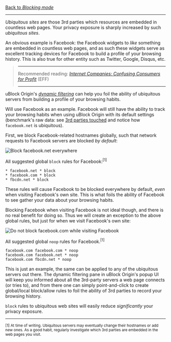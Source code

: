 [Back to _Blocking mode_](https://github.com/gorhill/uBlock/wiki/Blocking-mode)

***

_Ubiquitous sites_ are those 3rd parties which resources are embedded in countless web pages. Your privacy exposure is sharply increased by such _ubiquitous sites_.

An obvious example is Facebook: the Facebook widgets to _like_ something are embedded in countless web pages, and as such these widgets serve as excellent tracking devices for Facebook to build a profile of your browsing history. This is also true for other entity such as Twitter, Google, Disqus, etc.

> ***
> Recommended reading: [_Internet Companies: Confusing Consumers for Profit_](https://www.eff.org/deeplinks/2015/10/internet-companies-confusing-consumers-profit) (EFF)
> ***

uBlock Origin's [_dynamic filtering_](https://github.com/gorhill/uBlock/wiki/Dynamic-filtering) can help you foil the ability of ubiquitous servers from building a profile of your browsing habits.

Will use Facebook as an example. Facebook will still have the ability to track your browsing habits when using uBlock Origin with its default settings (benchmark's raw data: see [3rd parties touched](https://github.com/gorhill/uBlock/wiki/Blocking-mode#easy-mode) and notice how `facebook.net` is ubiquitous).

First, we block Facebook-related hostnames globally, such that network requests to Facebook servers are blocked _by default_:

![Block `facebook.net` everywhere](https://cloud.githubusercontent.com/assets/585534/10513149/aa42ac9e-7313-11e5-8b71-42383b58fcd4.png)

All suggested global `block` rules for Facebook:<sup>[1]</sup>

    * facebook.net * block
    * facebook.com * block
    * fbcdn.net * block

These rules will cause Facebook to be blocked everywhere by default, _even_ when visiting Facebook's own site. This is what foils the ability of Facebook to see gather your data about your browsing habits.

Blocking Facebook when visiting Facebook is not ideal though, and there is no real benefit for doing so. Thus we will create an exception to the above global rules, but just for when we visit Facebook's own site:

![Do not block `facebook.com` while visiting Facebook](https://cloud.githubusercontent.com/assets/585534/10513464/b3e0f09c-7315-11e5-8e0b-90d3cc8614f7.png)

All suggested global `noop` rules for Facebook.<sup>[1]</sup>

    facebook.com facebook.com * noop
    facebook.com facebook.net * noop
    facebook.com fbcdn.net * noop

This is just an example, the same can be applied to any of the ubiquitous servers out there. The dynamic filtering pane in uBlock Origin's popup UI will keep you informed about all the 3rd-party servers a web page connects (or tries to), and from there one can simply point-and-click to create global/local block/allow rules to foil the ability of 3rd parties to record your browsing history.

`block` rules to ubiquitous web sites will easily reduce _significantly_ your privacy exposure.

***

<sub>[1] At time of writing. Ubiquitous servers may eventually change their hostnames or add new ones. As a good habit, regularly investigate which 3rd parties are embedded in the web pages you visit.</sub>
